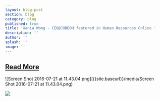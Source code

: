 ```yaml
---
layout: blog-post
section: blog
category: blog
published: true
title: 'Xania Wong - CEO@JOBDOH featured in Human Resources Online '
description: ''
author: ''
splash: ''
image: ''
---
```


## [Read More](https://lnkd.in/fd_PMgq )

![Screen Shot 2016-07-21 at 11.43.04.png]({{site.baseurl}}/media/Screen Shot 2016-07-21 at 11.43.04.png)

![]({{site.baseurl}}/media/Screen%20Shot%202016-07-21%20at%2011.43.04.png)